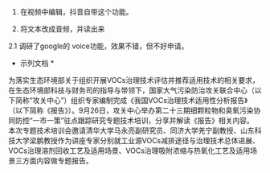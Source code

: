 1. 在视频中编辑，抖音自带这个功能。

2. 将文本改成音频，并读出来

2.1 调研了google的 voice功能，效果不错，但不好申请。

* 示列文档 * 

为落实生态环境部关于组织开展VOCs治理技术评估并推荐适用技术的相关要求，在生态环境部科技与财务司的指导与带领下，国家大气污染防治攻关联合中心（以下简称“攻关中心”）组织专家编制完成《我国VOCs治理技术适用性分析报告》（以下简称《报告》）。9月26日，攻关中心举办第二十三期细颗粒物和臭氧污染协同防控“一市一策”驻点跟踪研究专题技术培训，分享并解读《报告》相关内容。
本次专题技术培训会邀请清华大学马永亮副研究员、同济大学羌宁副教授、山东科技大学梁鹏教授作为讲座专家分别就工业源VOCs减排途径与治理技术总体进展、VOCs治理溶剂回收工艺及适用场景、VOCs治理吸附浓缩与热氧化工艺及适用场景三方面内容做专题报告。